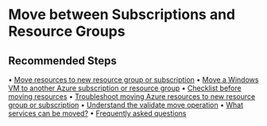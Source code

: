 <properties
  pagetitle="Move between Subscriptions and Resource Groups"
  description=""
  service="microsoft.migrate"
  resource="movecollections"
  ms.author="bhpat"
  selfhelptype="Generic"
  supporttopicids="32786298"
  productpesids="17321"
  cloudenvironments="mooncake,public"
  disableclouds="blackforest,fairfax,usnat,ussec"
  articleid="a62779e2-d691-461e-8979-c890c1745d67"
  ownershipid="Compute_AzureResourceMover" />
# Move between Subscriptions and Resource Groups

## **Recommended Steps**

•	[Move resources to new resource group or subscription](https://docs.microsoft.com/azure/azure-resource-manager/management/move-resource-group-and-subscription?WT.mc_id=Portal-Microsoft_Azure_Support)
•	[Move a Windows VM to another Azure subscription or resource group](https://docs.microsoft.com/azure/virtual-machines/windows/move-vm?WT.mc_id=Portal-Microsoft_Azure_Support)
•	[Checklist before moving resources](https://docs.microsoft.com/azure/azure-resource-manager/management/move-resource-group-and-subscription?WT.mc_id=Portal-Microsoft_Azure_Support)
•	[Troubleshoot moving Azure resources to new resource group or subscription](https://docs.microsoft.com/azure/azure-resource-manager/management/troubleshoot-move)
•	[Understand the validate move operation](https://docs.microsoft.com/en-us/azure/azure-resource-manager/management/move-resource-group-and-subscription?WT.mc_id=Portal-Microsoft_Azure_Support#validate-move)
•	[What services can be moved?](https://docs.microsoft.com/azure/azure-resource-manager/management/move-support-resources)
•	[Frequently asked questions](https://docs.microsoft.com/azure/azure-resource-manager/management/move-resource-group-and-subscription?WT.mc_id=Portal-Microsoft_Azure_Support#frequently-asked-questions)